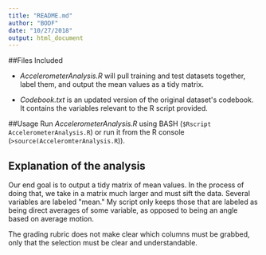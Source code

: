 ```yaml
---
title: "README.md"
author: "BODF"
date: "10/27/2018"
output: html_document
---
```


##Files Included
* *AccelerometerAnalysis.R* will pull training and test datasets together, label
them, and output the mean values as a tidy matrix.

* *Codebook.txt* is an updated version of the original dataset's codebook. It
contains the variables relevant to the R script provided.

##Usage
Run *AccelerometerAnalysis.R* using BASH (`$Rscript AccelerometerAnalysis.R`) or
run it from the R console (`>source(AcceleromterAnalysis.R`)).

## Explanation of the analysis
Our end goal is to output a tidy matrix of mean values. In the process of doing 
that, we take in a matrix much larger and must sift the data. Several variables 
are labeled "mean." My script only keeps those that are labeled as being direct 
averages of some variable, as opposed to being an angle based on average motion.

The grading rubric does not make clear which columns must be grabbed, only that 
the selection must be clear and understandable.
